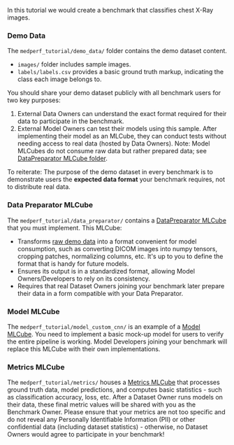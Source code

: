 In this tutorial we would create a benchmark that classifies chest X-Ray images.

### Demo Data

The `medperf_tutorial/demo_data/` folder contains the demo dataset content.
  
  - `images/` folder includes sample images.
  - `labels/labels.csv` provides a basic ground truth markup, indicating the class each image belongs to.

You should share your demo dataset publicly with all benchmark users for two key purposes:
  1. External Data Owners can understand the exact format required for their data to participate in the benchmark.
  2. External Model Owners can test their models using this sample. After implementing their model as an MLCube, they can conduct tests without needing access to real data (hosted by Data Owners). Note: Model MLCubes do not consume raw data but rather prepared data; see [DataPreparator MLCube folder](#data-preparator-mlcube).
  
  To reiterate: The purpose of the demo dataset in every benchmark is to demonstrate users the __expected data format__ your benchmark requires, not to distribute real data.

### Data Preparator MLCube

The `medperf_tutorial/data_preparator/` contains a [DataPreparator MLCube](../../../mlcubes/mlcube_data.md) that you must implement. This MLCube:
  - Transforms [raw demo data](#demo-data) into a format convenient for model consumption, such as converting DICOM images into numpy tensors, cropping patches, normalizing columns, etc. It's up to you to define the format that is handy for future models.
  - Ensures its output is in a standardized format, allowing Model Owners/Developers to rely on its consistency.
  - Requires that real Dataset Owners joining your benchmark later prepare their data in a form compatible with your Data Preparator.

### Model MLCube

The `medperf_tutorial/model_custom_cnn/` is an example of a [Model MLCube](../../../mlcubes/mlcube_models.md). You need to implement a basic mock-up model for users to verify the entire pipeline is working. Model Developers joining your benchmark will replace this MLCube with their own implementations.

### Metrics MLCube

The `medperf_tutorial/metrics/` houses a [Metrics MLCube](../../../mlcubes/mlcube_metrics.md) that processes ground truth data, model predictions, and computes basic statistics - such as classification accuracy, loss, etc. After a Dataset Owner runs models on their data, these final metric values will be shared with you as the Benchmark Owner. Please ensure that your metrics are not too specific and do not reveal any Personally Identifiable Information (PII) or other confidential data (including dataset statistics) - otherwise, no Dataset Owners would agree to participate in your benchmark!
